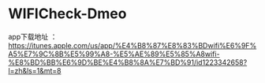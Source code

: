 # WIFICheck-Dmeo
app下载地址 ： https://itunes.apple.com/us/app/%E4%B8%87%E8%83%BDwifi%E6%9F%A5%E7%9C%8B%E5%99%A8-%E5%AE%89%E5%85%A8wifi-%E8%BD%BB%E6%9D%BE%E4%B8%8A%E7%BD%91/id1223342658?l=zh&ls=1&mt=8
